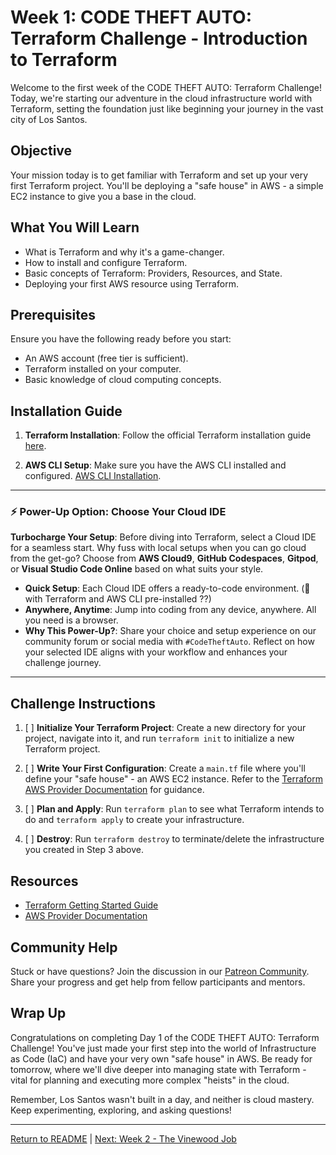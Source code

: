 # Week 1: CODE THEFT AUTO: Terraform Challenge - Introduction to Terraform

Welcome to the first week of the CODE THEFT AUTO: Terraform Challenge! Today, we're starting our adventure in the cloud infrastructure world with Terraform, setting the foundation just like beginning your journey in the vast city of Los Santos.

## Objective

Your mission today is to get familiar with Terraform and set up your very first Terraform project. You'll be deploying a "safe house" in AWS - a simple EC2 instance to give you a base in the cloud.

## What You Will Learn

- What is Terraform and why it's a game-changer.
- How to install and configure Terraform.
- Basic concepts of Terraform: Providers, Resources, and State.
- Deploying your first AWS resource using Terraform.

## Prerequisites

Ensure you have the following ready before you start:

- An AWS account (free tier is sufficient).
- Terraform installed on your computer.
- Basic knowledge of cloud computing concepts.

## Installation Guide

1. **Terraform Installation**: Follow the official Terraform installation guide [here](https://learn.hashicorp.com/tutorials/terraform/install-cli).

2. **AWS CLI Setup**: Make sure you have the AWS CLI installed and configured. [AWS CLI Installation](https://aws.amazon.com/cli/).

---
### ⚡ Power-Up Option: Choose Your Cloud IDE

**Turbocharge Your Setup**: Before diving into Terraform, select a Cloud IDE for a seamless start. Why fuss with local setups when you can go cloud from the get-go? Choose from **AWS Cloud9**, **GitHub Codespaces**, **Gitpod**, or **Visual Studio Code Online** based on what suits your style.

- **Quick Setup**: Each Cloud IDE offers a ready-to-code environment. (🤔 with Terraform and AWS CLI pre-installed ??)
- **Anywhere, Anytime**: Jump into coding from any device, anywhere. All you need is a browser.
- **Why This Power-Up?**: Share your choice and setup experience on our community forum or social media with `#CodeTheftAuto`. Reflect on how your selected IDE aligns with your workflow and enhances your challenge journey.
---

## Challenge Instructions

1. [ ] **Initialize Your Terraform Project**: Create a new directory for your project, navigate into it, and run `terraform init` to initialize a new Terraform project.
   
2. [ ] **Write Your First Configuration**: Create a `main.tf` file where you'll define your "safe house" - an AWS EC2 instance. Refer to the [Terraform AWS Provider Documentation](https://registry.terraform.io/providers/hashicorp/aws/latest/docs) for guidance.

3. [ ] **Plan and Apply**: Run `terraform plan` to see what Terraform intends to do and `terraform apply` to create your infrastructure.
   
4. [ ] **Destroy**: Run `terraform destroy` to terminate/delete the infrastructure you created in Step 3 above.

## Resources

- [Terraform Getting Started Guide](https://learn.hashicorp.com/terraform/getting-started/install)
- [AWS Provider Documentation](https://registry.terraform.io/providers/hashicorp/aws/latest/docs)

## Community Help

Stuck or have questions? Join the discussion in our [Patreon Community](https://www.patreon.com/GIFTEDLANE). Share your progress and get help from fellow participants and mentors.

## Wrap Up

Congratulations on completing Day 1 of the CODE THEFT AUTO: Terraform Challenge! You've just made your first step into the world of Infrastructure as Code (IaC) and have your very own "safe house" in AWS. Be ready for tomorrow, where we'll dive deeper into managing state with Terraform - vital for planning and executing more complex "heists" in the cloud.

Remember, Los Santos wasn't built in a day, and neither is cloud mastery. Keep experimenting, exploring, and asking questions!

---

[Return to README](/README.md) | [Next: Week 2 - The Vinewood Job](/challenges/Week_2_Managing_State_with_Terraform.md)

